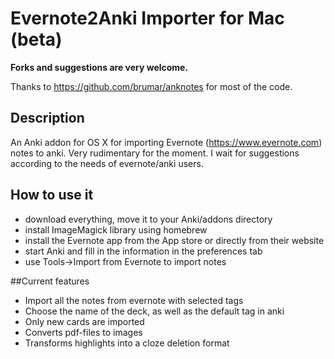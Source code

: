 # Evernote2Anki Importer for Mac (beta)

**Forks and suggestions are very welcome.**

Thanks to https://github.com/brumar/anknotes for most of the code.

## Description
An Anki addon for OS X for importing Evernote (https://www.evernote.com) notes to anki. Very rudimentary for the moment. I wait for suggestions according to the needs of evernote/anki users.

## How to use it
- download everything, move it to your Anki/addons directory
- install ImageMagick library using homebrew
- install the Evernote app from the App store or directly from their website
- start Anki and fill in the information in the preferences tab
- use Tools->Import from Evernote to import notes

##Current features
- Import all the notes from evernote with selected tags
- Choose the name of the deck, as well as the default tag in anki
- Only new cards are imported
- Converts pdf-files to images
- Transforms highlights into a cloze deletion format

